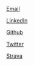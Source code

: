 <!--
.. title: Contact
.. slug: contact
.. date: 2019-07-21 18:01:31 UTC-05:00
.. tags: 
.. category: 
.. link: 
.. description: 
.. type: text
-->

[Email](mailto:rob2tran@gmail.com)

[LinkedIn](https://www.linkedin.com/in/robin-tran-2bba67184/)

[Github](https://github.com/robkdy/)

[Twitter]()

[Strava]()
